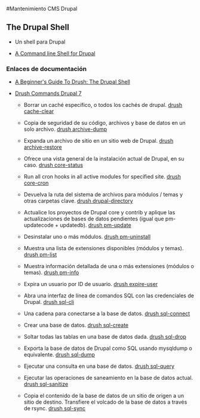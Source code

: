 #Mantenimiento CMS Drupal


## The Drupal Shell

* Un shell para Drupal

* [A Command line Shell for Drupal](https://www.drush.org/)

### Enlaces de documentación

* [A Beginner's Guide To Drush: The Drupal Shell](https://www.digitalocean.com/community/tutorials/a-beginner-s-guide-to-drush-the-drupal-shell)

* [Drush Commands Drupal 7](https://drushcommands.com/drush-7x/) 

	* Borrar un caché específico, o todos los cachés de drupal. [drush cache-clear](https://drushcommands.com/drush-7x/cache/cache-clear/)

	* Copia de seguridad de su código, archivos y base de datos en un solo archivo. [drush archive-dump](https://drushcommands.com/drush-7x/core/archive-dump/)

	* Expanda un archivo de sitio en un sitio web de Drupal. [drush archive-restore](https://drushcommands.com/drush-7x/core/archive-restore/)

	* Ofrece una vista general de la instalación actual de Drupal, en su caso. [drush core-status](https://drushcommands.com/drush-7x/core/core-status/)

	* Run all cron hooks in all active modules for specified site. [drush core-cron](https://drushcommands.com/drush-7x/core/core-cron/)

	* Devuelva la ruta del sistema de archivos para módulos / temas y otras carpetas clave. [drush drupal-directory](https://drushcommands.com/drush-7x/core/drupal-directory/)

	* Actualice los proyectos de Drupal core y contrib y aplique las actualizaciones de bases de datos pendientes (igual que pm-updatecode + updatedb). [drush pm-update](https://drushcommands.com/drush-7x/pm/pm-update/)

	* Desinstalar uno o más módulos. [drush pm-uninstall](https://drushcommands.com/drush-7x/pm/pm-uninstall/)

	* Muestra una lista de extensiones disponibles (módulos y temas). [drush pm-list](https://drushcommands.com/drush-7x/pm/pm-list/)

	* Muestra información detallada de una o más extensiones (módulos o temas). [drush pm-info](https://drushcommands.com/drush-7x/pm/pm-info/)

	* Expira un usuario por ID de usuario. [drush expire-user](https://drushcommands.com/drush-7x/expire/expire-user/)

	* Abra una interfaz de línea de comandos SQL con las credenciales de Drupal. [drush sql-cli](https://drushcommands.com/drush-7x/sql/sql-cli/)

	* Una cadena para conectarse a la base de datos. [drush sql-connect](https://drushcommands.com/drush-7x/sql/sql-connect/)

	* Crear una base de datos. [drush sql-create](https://drushcommands.com/drush-7x/sql/sql-create/)

	* Soltar todas las tablas en una base de datos dada. [drush sql-drop](https://drushcommands.com/drush-7x/sql/sql-drop/)

	* Exporta la base de datos de Drupal como SQL usando mysqldump o equivalente. [drush sql-dump](https://drushcommands.com/drush-7x/sql/sql-dump/)

	* Ejecutar una consulta en una base de datos. [drush sql-query](https://drushcommands.com/drush-7x/sql/sql-query/)

	* Ejecutar las operaciones de saneamiento en la base de datos actual. [drush sql-sanitize](https://drushcommands.com/drush-7x/sql/sql-sanitize/)

	* Copia el contenido de la base de datos de un sitio de origen a un sitio de destino. Transfiere el volcado de la base de datos a través de rsync. [drush sql-sync](https://drushcommands.com/drush-7x/sql/sql-sync/)

